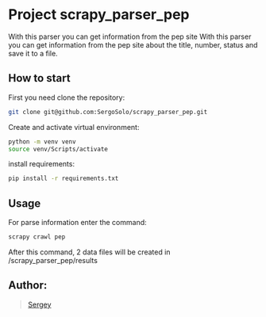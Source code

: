 # Project scrapy_parser_pep

With this parser you can get information from the pep site With this parser you can get information from the pep site about the title, number, status and save it to a file.


## How to start

First you need clone the repository:

```bash
git clone git@github.com:SergoSolo/scrapy_parser_pep.git
```

Create and activate virtual environment:

```bash
python -m venv venv
source venv/Scripts/activate
```

install requirements: 

```bash
pip install -r requirements.txt
```

## Usage

For parse information enter the command:

```bash
scrapy crawl pep
```

After this command, 2 data files will be created in /scrapy_parser_pep/results


## Author:
> [Sergey](https://github.com/SergoSolo)